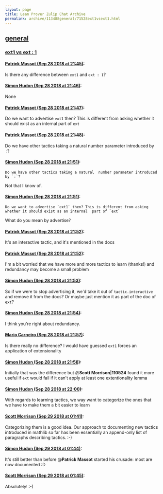 ```yaml
---
layout: page
title: Lean Prover Zulip Chat Archive 
permalink: archive/113488general/71528ext1vsext1.html
---
```


## [general](index.html)
### [ext1 vs ext : 1](71528ext1vsext1.html)

#### [Patrick Massot (Sep 28 2018 at 21:45)](https://leanprover.zulipchat.com/#narrow/stream/113488-general/topic/ext1%20vs%20ext%20%3A%201/near/134847162):
Is there any difference between `ext1` and `ext : 1`?

#### [Simon Hudon (Sep 28 2018 at 21:46)](https://leanprover.zulipchat.com/#narrow/stream/113488-general/topic/ext1%20vs%20ext%20%3A%201/near/134847229):
None

#### [Patrick Massot (Sep 28 2018 at 21:47)](https://leanprover.zulipchat.com/#narrow/stream/113488-general/topic/ext1%20vs%20ext%20%3A%201/near/134847278):
Do we want to advertise `ext1` then? This is different from asking whether it should exist as an internal  part of `ext`

#### [Patrick Massot (Sep 28 2018 at 21:48)](https://leanprover.zulipchat.com/#narrow/stream/113488-general/topic/ext1%20vs%20ext%20%3A%201/near/134847351):
Do we have other tactics taking a natural  number parameter introduced by `:`?

#### [Simon Hudon (Sep 28 2018 at 21:51)](https://leanprover.zulipchat.com/#narrow/stream/113488-general/topic/ext1%20vs%20ext%20%3A%201/near/134847490):
```quote
Do we have other tactics taking a natural  number parameter introduced by `:`?
```
Not that I know of.

#### [Simon Hudon (Sep 28 2018 at 21:51)](https://leanprover.zulipchat.com/#narrow/stream/113488-general/topic/ext1%20vs%20ext%20%3A%201/near/134847505):
```quote
Do we want to advertise `ext1` then? This is different from asking whether it should exist as an internal  part of `ext`
```
What do you mean by advertise?

#### [Patrick Massot (Sep 28 2018 at 21:52)](https://leanprover.zulipchat.com/#narrow/stream/113488-general/topic/ext1%20vs%20ext%20%3A%201/near/134847541):
It's an interactive tactic, and it's mentioned in the docs

#### [Patrick Massot (Sep 28 2018 at 21:52)](https://leanprover.zulipchat.com/#narrow/stream/113488-general/topic/ext1%20vs%20ext%20%3A%201/near/134847587):
I'm a bit worried that we have more and more tactics to learn (thanks!) and redundancy may become a small problem

#### [Simon Hudon (Sep 28 2018 at 21:53)](https://leanprover.zulipchat.com/#narrow/stream/113488-general/topic/ext1%20vs%20ext%20%3A%201/near/134847624):
So if we were to stop advertising it, we'd take it out of `tactic.interactive` and remove it from the docs? Or maybe just mention it as part of the doc of `ext`?

#### [Simon Hudon (Sep 28 2018 at 21:54)](https://leanprover.zulipchat.com/#narrow/stream/113488-general/topic/ext1%20vs%20ext%20%3A%201/near/134847664):
I think you're right about redundancy.

#### [Mario Carneiro (Sep 28 2018 at 21:57)](https://leanprover.zulipchat.com/#narrow/stream/113488-general/topic/ext1%20vs%20ext%20%3A%201/near/134847867):
Is there really no difference? I would have guessed `ext1` forces an application of extensionality

#### [Simon Hudon (Sep 28 2018 at 21:58)](https://leanprover.zulipchat.com/#narrow/stream/113488-general/topic/ext1%20vs%20ext%20%3A%201/near/134847959):
Initially that was the difference but @**Scott Morrison|110524** found it more useful if `ext` would fail if it can't apply at least one extentionality lemma

#### [Simon Hudon (Sep 28 2018 at 22:00)](https://leanprover.zulipchat.com/#narrow/stream/113488-general/topic/ext1%20vs%20ext%20%3A%201/near/134848009):
With regards to learning tactics, we way want to categorize the ones that we have to make them a bit easier to learn

#### [Scott Morrison (Sep 29 2018 at 01:41)](https://leanprover.zulipchat.com/#narrow/stream/113488-general/topic/ext1%20vs%20ext%20%3A%201/near/134858565):
Categorizing them is a good idea. Our approach to documenting new tactics introduced in mathlib so far has been essentially an append-only list of paragraphs describing tactics. :-)

#### [Simon Hudon (Sep 29 2018 at 01:44)](https://leanprover.zulipchat.com/#narrow/stream/113488-general/topic/ext1%20vs%20ext%20%3A%201/near/134858690):
It's still better than before @**Patrick Massot** started his crusade: most are now documented :D

#### [Scott Morrison (Sep 29 2018 at 01:45)](https://leanprover.zulipchat.com/#narrow/stream/113488-general/topic/ext1%20vs%20ext%20%3A%201/near/134858714):
Absolutely! :-)

